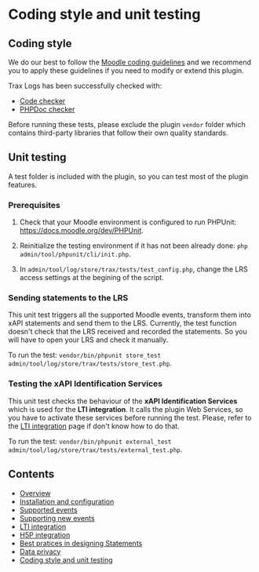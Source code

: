# Coding style and unit testing

## Coding style

We do our best to follow the [Moodle coding guidelines](https://docs.moodle.org/dev/Coding_style) and we recommend you to apply these guidelines if you need to modify or extend this plugin.

Trax Logs has been successfully checked with:
- [Code checker](http://moodle.org/plugins/view.php?plugin=local_codechecker)
- [PHPDoc checker](https://github.com/marinaglancy/moodle-local_moodlecheck)

Before running these tests, please exclude the plugin `vendor` folder which contains third-party libraries that follow their own quality standards.


## Unit testing

A test folder is included with the plugin, so you can test most of the plugin features.


### Prerequisites

1. Check that your Moodle environment is configured to run PHPUnit: https://docs.moodle.org/dev/PHPUnit.

2. Reinitialize the testing environment if it has not been already done: `php admin/tool/phpunit/cli/init.php`.

3. In `admin/tool/log/store/trax/tests/test_config.php`, change the LRS access settings at the begining of the script.


### Sending statements to the LRS

This unit test triggers all the supported Moodle events, transform them into xAPI statements and send them to the LRS.
Currently, the test function doesn't check that the LRS received and recorded the statements.
So you will have to open your LRS and check it manually.

To run the test: `vendor/bin/phpunit store_test admin/tool/log/store/trax/tests/store_test.php`.


### Testing the xAPI Identification Services

This unit test checks the behaviour of the **xAPI Identification Services** which is used for the **LTI integration**.
It calls the plugin Web Services, so you have to activate these services before running the test.
Please, refer to the [LTI integration](lti.md) page if don't know how to do that.

To run the test: `vendor/bin/phpunit external_test admin/tool/log/store/trax/tests/external_test.php`.



## Contents

* [Overview](../README.md)
* [Installation and configuration](install.md)
* [Supported events](events.md)
* [Supporting new events](extend.md)
* [LTI integration](lti.md)
* [H5P integration](h5p.md)
* [Best pratices in designing Statements](best-practices.md)
* [Data privacy](privacy.md)
* [Coding style and unit testing](test.md)
